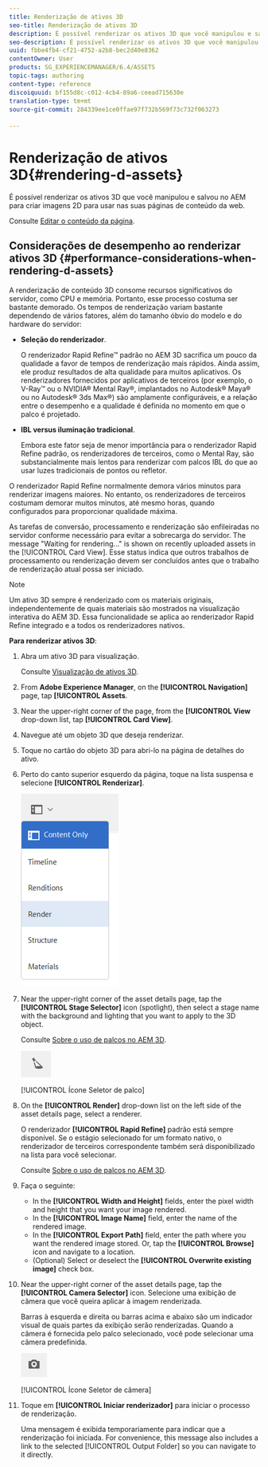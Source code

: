```yaml
---
title: Renderização de ativos 3D
seo-title: Renderização de ativos 3D
description: É possível renderizar os ativos 3D que você manipulou e salvou no AEM para criar imagens 2D para usar nas suas páginas de conteúdo da web.
seo-description: É possível renderizar os ativos 3D que você manipulou e salvou no AEM para criar imagens 2D para usar nas suas páginas de conteúdo da web.
uuid: fbbe4fb4-cf21-4752-a2b8-bec2d40e8362
contentOwner: User
products: SG_EXPERIENCEMANAGER/6.4/ASSETS
topic-tags: authoring
content-type: reference
discoiquuid: bf155d8c-c012-4cb4-89a6-ceead715630e
translation-type: tm+mt
source-git-commit: 284339ee1ce0ffae97f732b569f73c732f063273

---
```



# Renderização de ativos 3D{#rendering-d-assets}

É possível renderizar os ativos 3D que você manipulou e salvou no AEM para criar imagens 2D para usar nas suas páginas de conteúdo da web.

Consulte [Editar o conteúdo da página](/help/sites-authoring/qg-page-authoring.md#editing-your-page-content).

## Considerações de desempenho ao renderizar ativos 3D {#performance-considerations-when-rendering-d-assets}

A renderização de conteúdo 3D consome recursos significativos do servidor, como CPU e memória. Portanto, esse processo costuma ser bastante demorado. Os tempos de renderização variam bastante dependendo de vários fatores, além do tamanho óbvio do modelo e do hardware do servidor:

* **Seleção do renderizador**.

   O renderizador Rapid Refine™ padrão no AEM 3D sacrifica um pouco da qualidade a favor de tempos de renderização mais rápidos. Ainda assim, ele produz resultados de alta qualidade para muitos aplicativos. Os renderizadores fornecidos por aplicativos de terceiros (por exemplo, o V-Ray™ ou o NVIDIA® Mental Ray®, implantados no Autodesk® Maya® ou no Autodesk® 3ds Max®) são amplamente configuráveis, e a relação entre o desempenho e a qualidade é definida no momento em que o palco é projetado.

* **IBL versus iluminação tradicional**.

   Embora este fator seja de menor importância para o renderizador Rapid Refine padrão, os renderizadores de terceiros, como o Mental Ray, são substancialmente mais lentos para renderizar com palcos IBL do que ao usar luzes tradicionais de pontos ou refletor.

O renderizador Rapid Refine normalmente demora vários minutos para renderizar imagens maiores. No entanto, os renderizadores de terceiros costumam demorar muitos minutos, até mesmo horas, quando configurados para proporcionar qualidade máxima.

As tarefas de conversão, processamento e renderização são enfileiradas no servidor conforme necessário para evitar a sobrecarga do servidor. The message &quot;Waiting for rendering...&quot; is shown on recently uploaded assets in the [!UICONTROL Card View]. Esse status indica que outros trabalhos de processamento ou renderização devem ser concluídos antes que o trabalho de renderização atual possa ser iniciado.

>[!NOTE]
>
>Um ativo 3D sempre é renderizado com os materiais originais, independentemente de quais materiais são mostrados na visualização interativa do AEM 3D. Essa funcionalidade se aplica ao renderizador Rapid Refine integrado e a todos os renderizadores nativos.

**Para renderizar ativos 3D**:

1. Abra um ativo 3D para visualização.

   Consulte [Visualização de ativos 3D](/help/sites-classic-ui-authoring/classicui-view-3d-assets.md).

1. From **Adobe Experience Manager**, on the **[!UICONTROL Navigation]** page, tap **[!UICONTROL Assets**.
1. Near the upper-right corner of the page, from the **[!UICONTROL View** drop-down list, tap **[!UICONTROL Card View]**.
1. Navegue até um objeto 3D que deseja renderizar.

1. Toque no cartão do objeto 3D para abri-lo na página de detalhes do ativo.
1. Perto do canto superior esquerdo da página, toque na lista suspensa e selecione **[!UICONTROL Renderizar]**.

   ![chlimage_1-13](assets/chlimage_1-13.png)

1. Near the upper-right corner of the asset details page, tap the **[!UICONTROL Stage Selector]** icon (spotlight), then select a stage name with the background and lighting that you want to apply to the 3D object.

   Consulte [Sobre o uso de palcos no AEM 3D](/help/sites-classic-ui-authoring/classicui-stages-aem3d.md).

   ![chlimage_1-14](assets/chlimage_1-14.png)

   [!UICONTROL Ícone Seletor de palco]

1. On the **[!UICONTROL Render]** drop-down list on the left side of the asset details page, select a renderer.

   O renderizador **[!UICONTROL Rapid Refine]** padrão está sempre disponível. Se o estágio selecionado for um formato nativo, o renderizador de terceiros correspondente também será disponibilizado na lista para você selecionar.

   Consulte [Sobre o uso de palcos no AEM 3D](/help/sites-classic-ui-authoring/classicui-stages-aem3d.md).

1. Faça o seguinte:

   * In the **[!UICONTROL Width and Height]** fields, enter the pixel width and height that you want your image rendered.
   * In the **[!UICONTROL Image Name]** field, enter the name of the rendered image.
   * In the **[!UICONTROL Export Path]** field, enter the path where you want the rendered image stored. Or, tap the **[!UICONTROL Browse]** icon and navigate to a location.
   * (Optional) Select or deselect the **[!UICONTROL Overwrite existing image]** check box.

1. Near the upper-right corner of the asset details page, tap the **[!UICONTROL Camera Selector]** icon. Selecione uma exibição de câmera que você queira aplicar à imagem renderizada.

   Barras à esquerda e direita ou barras acima e abaixo são um indicador visual de quais partes da exibição serão renderizadas. Quando a câmera é fornecida pelo palco selecionado, você pode selecionar uma câmera predefinida.

   ![chlimage_1-15](assets/chlimage_1-15.png)

   [!UICONTROL Ícone Seletor de câmera]

1. Toque em **[!UICONTROL Iniciar renderizador]** para iniciar o processo de renderização.

   Uma mensagem é exibida temporariamente para indicar que a renderização foi iniciada. For convenience, this message also includes a link to the selected [!UICONTROL Output Folder] so you can navigate to it directly.


